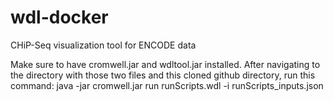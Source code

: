 # wdl-docker
CHiP-Seq visualization tool for ENCODE data 

Make sure to have cromwell.jar and wdltool.jar installed. After navigating to the directory with those two files and this cloned github directory, run this command: java -jar cromwell.jar run runScripts.wdl -i runScripts_inputs.json
